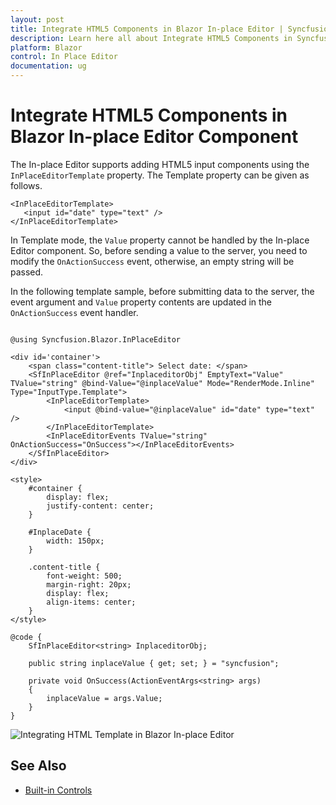 ```yaml
---
layout: post
title: Integrate HTML5 Components in Blazor In-place Editor | Syncfusion
description: Learn here all about Integrate HTML5 Components in Syncfusion Blazor In-place Editor component and more.
platform: Blazor
control: In Place Editor 
documentation: ug
---
```


# Integrate HTML5 Components in Blazor In-place Editor Component

The In-place Editor supports adding HTML5 input components using the `InPlaceEditorTemplate` property. The Template property can be given as follows.

```cshtml
<InPlaceEditorTemplate>
   <input id="date" type="text" />
</InPlaceEditorTemplate>

```

In Template mode, the `Value` property cannot be handled by the In-place Editor component. So, before sending a value to the server, you need to modify the `OnActionSuccess` event, otherwise, an empty string will be passed.

In the following template sample, before submitting data to the server, the event argument and `Value` property contents are updated in the `OnActionSuccess` event handler.

```cshtml

@using Syncfusion.Blazor.InPlaceEditor

<div id='container'>
    <span class="content-title"> Select date: </span>
    <SfInPlaceEditor @ref="InplaceditorObj" EmptyText="Value" TValue="string" @bind-Value="@inplaceValue" Mode="RenderMode.Inline" Type="InputType.Template">
        <InPlaceEditorTemplate>
            <input @bind-value="@inplaceValue" id="date" type="text" />
        </InPlaceEditorTemplate>
        <InPlaceEditorEvents TValue="string" OnActionSuccess="OnSuccess"></InPlaceEditorEvents>
    </SfInPlaceEditor>
</div>

<style>
    #container {
        display: flex;
        justify-content: center;
    }

    #InplaceDate {
        width: 150px;
    }

    .content-title {
        font-weight: 500;
        margin-right: 20px;
        display: flex;
        align-items: center;
    }
</style>

@code {
    SfInPlaceEditor<string> InplaceditorObj;

    public string inplaceValue { get; set; } = "syncfusion";

    private void OnSuccess(ActionEventArgs<string> args)
    {
        inplaceValue = args.Value;
    }
}

```


![Integrating HTML Template in Blazor In-place Editor](./images/blazor-inplace-editor-html-template.png)

## See Also

* [Built-in Controls](./controls/)